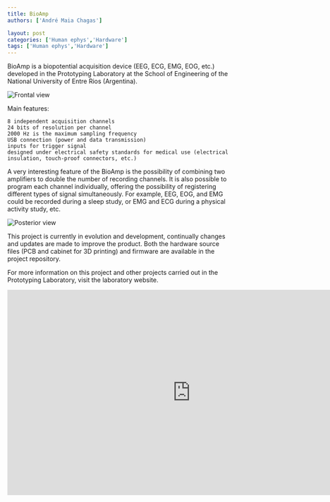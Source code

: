 ```yaml
---
title: BioAmp
authors: ['André Maia Chagas']

layout: post
categories: ['Human ephys','Hardware']
tags: ['Human ephys','Hardware']
---
```



BioAmp is a biopotential acquisition device (EEG, ECG, EMG, EOG, etc.) developed in the Prototyping Laboratory at the School of Engineering of the National University of Entre Rios (Argentina).

![Frontal view](./bio_amp_frontal.jpg)

Main features:

    8 independent acquisition channels
    24 bits of resolution per channel
    2000 Hz is the maximum sampling frequency
    USB connection (power and data transmission)
    inputs for trigger signal
    designed under electrical safety standards for medical use (electrical insulation, touch-proof connectors, etc.)

A very interesting feature of the BioAmp is the possibility of combining two amplifiers to double the number of recording channels. It is also possible to program each channel individually, offering the possibility of registering different types of signal simultaneously. For example, EEG, EOG, and EMG could be recorded during a sleep study, or EMG and ECG during a physical activity study, etc.


![Posterior view](./bio_amp_back.jpg)

This project is currently in evolution and development, continually changes and updates are made to improve the product. Both the hardware source files (PCB and cabinet for 3D printing) and firmware are available in the project repository.

For more information on this project and other projects carried out in the Prototyping Laboratory, visit the laboratory website.

<iframe id="video-2209-1_youtube_iframe" allowfullscreen="1" allow="accelerometer; autoplay; encrypted-media; gyroscope; picture-in-picture" title="YouTube video player" src="https://www.youtube.com/embed/F7R7IxtyfGw?controls=0&amp;rel=0&amp;disablekb=1&amp;showinfo=0&amp;modestbranding=0&amp;html5=1&amp;iv_load_policy=3&amp;autoplay=0&amp;end=0&amp;loop=0&amp;playsinline=0&amp;start=0&amp;nocookie=false&amp;enablejsapi=1&amp;origin=https%3A%2F%2Fopeneuroscience.com&amp;widgetid=1" width="829" height="466.3125" frameborder="0"></iframe>
